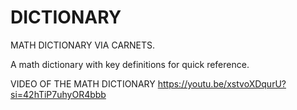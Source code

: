 # DICTIONARY
MATH DICTIONARY VIA CARNETS.

A math dictionary with key definitions for quick reference. 


VIDEO OF THE MATH DICTIONARY 
https://youtu.be/xstvoXDqurU?si=42hTiP7uhyOR4bbb
